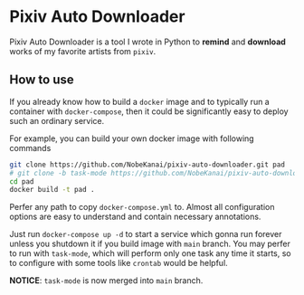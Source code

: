 # Pixiv Auto Downloader

Pixiv Auto Downloader is a tool I wrote in Python to **remind** and **download** works of my favorite artists from `pixiv`.

## How to use

If you already know how to build a `docker` image and to typically run a container with `docker-compose`, then it could be significantly easy to deploy such an ordinary service.

For example, you can build your own docker image with following commands

```bash
git clone https://github.com/NobeKanai/pixiv-auto-downloader.git pad
# git clone -b task-mode https://github.com/NobeKanai/pixiv-auto-downloader.git pad
cd pad
docker build -t pad .
```

Perfer any path to copy `docker-compose.yml` to. Almost all configuration options are easy to understand and contain necessary annotations.

Just run `docker-compose up -d` to start a service which gonna run forever unless you shutdown it if you build image with `main` branch. You may perfer to run with `task-mode`, which will perform only one task any time it starts, so to configure with some tools like `crontab` would be helpful.

**NOTICE**: `task-mode` is now merged into `main` branch.
